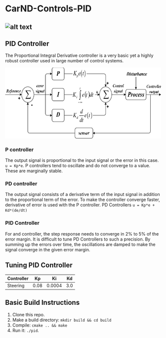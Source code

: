 # CarND-Controls-PID

[image1]: ./assets/pid.gif "PID implemented with the Sim"


![alt text][image1]
---

## PID Controller
The Proportional Integral Derivative controller is a very basic yet  a highly robust controller used
in large number of control systems.

![pid-controller](./assets/pid.png)


### P controller
The output signal is proportional to the input signal or the error in this case.
`u = Kp*e`. P controllers tend to oscillate and do not converge to a value. These are marginally stable.

### PD controller
The output signal consists of a derivative term of the input signal in addition to the proportional term of the error.
To make the controller converge faster, derivative of error is used with the P controller. 
PD Controllers `u = Kp*e + Kd*(de/dt)` 


### PID Controller
For and controller, the step response needs to converge in 2% to 5% of the error margin. 
It is difficult to tune PD Controllers to such a precision. By summing up the errors over time,
the oscillations are damped to make the signal converge in the given error margin.


## Tuning PID Controller

|Controller | Kp  | Ki | Kd |
|---|---|---|---|
|Steering| 0.08  | 0.0004  | 3.0  |



## Basic Build Instructions

1. Clone this repo.
2. Make a build directory: `mkdir build && cd build`
3. Compile: `cmake .. && make`
4. Run it: `./pid`. 

